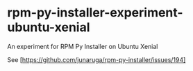 # rpm-py-installer-experiment-ubuntu-xenial

An experiment for RPM Py Installer on Ubuntu Xenial

See [https://github.com/junaruga/rpm-py-installer/issues/194]
